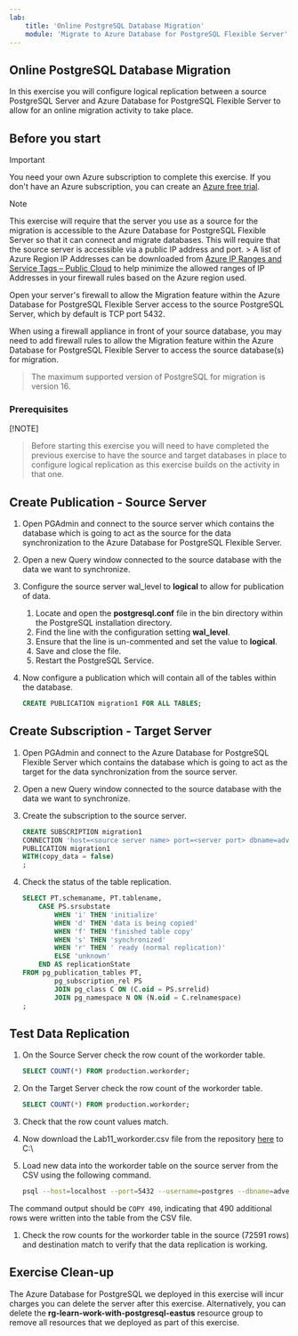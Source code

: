 ```yaml
---
lab:
    title: 'Online PostgreSQL Database Migration'
    module: 'Migrate to Azure Database for PostgreSQL Flexible Server'
---
```


## Online PostgreSQL Database Migration

In this exercise you will configure logical replication between a source PostgreSQL Server and Azure Database for PostgreSQL Flexible Server to allow for an online migration activity to take place.

## Before you start

> [!IMPORTANT]
> You need your own Azure subscription to complete this exercise. If you don't have an Azure subscription, you can create an [Azure free trial](https://azure.microsoft.com/free).
>

> [!NOTE]
> This exercise will require that the server you use as a source for the migration is accessible to the Azure Database for PostgreSQL Flexible Server so that it can connect and migrate databases. This will require that the source server is accessible via a public IP address and port. > A list of Azure Region IP Addresses can be downloaded from [Azure IP Ranges and Service Tags – Public Cloud](https://www.microsoft.com/en-gb/download/details.aspx?id=56519) to help minimize the allowed ranges of IP Addresses in your firewall rules based on the Azure region used.

Open your server's firewall to allow the Migration feature within the Azure Database for PostgreSQL Flexible Server access to the source PostgreSQL Server, which by default is TCP port 5432.
>
When using a firewall appliance in front of your source database, you may need to add firewall rules to allow the Migration feature within the Azure Database for PostgreSQL Flexible Server to access the source database(s) for migration.
>
> The maximum supported version of PostgreSQL for migration is version 16.

### Prerequisites

[!NOTE]
> Before starting this exercise you will need to have completed the previous exercise to have the source and target databases in place to configure logical replication as this exercise builds on the activity in that one.

## Create Publication - Source Server

1. Open PGAdmin and connect to the source server which contains the database which is going to act as the source for the data synchronization to the Azure Database for PostgreSQL Flexible Server.
1. Open a new Query window connected to the source database with the data we want to synchronize.
1. Configure the source server wal_level to **logical** to allow for publication of data.
    1. Locate and open the **postgresql.conf** file in the bin directory within the PostgreSQL installation directory.
    1. Find the line with the configuration setting **wal_level**.
    1. Ensure that the line is un-commented and set the value to **logical**.
    1. Save and close the file.
    1. Restart the PostgreSQL Service.
1. Now configure a publication which will contain all of the tables within the database.

    ```SQL
    CREATE PUBLICATION migration1 FOR ALL TABLES;
    ```

## Create Subscription - Target Server

1. Open PGAdmin and connect to the Azure Database for PostgreSQL Flexible Server which contains the database which is going to act as the target for the data synchronization from the source server.
1. Open a new Query window connected to the source database with the data we want to synchronize.
1. Create the subscription to the source server.

    ```sql
    CREATE SUBSCRIPTION migration1
    CONNECTION 'host=<source server name> port=<server port> dbname=adventureworks application_name=migration1 user=<username> password=<password>'
    PUBLICATION migration1
    WITH(copy_data = false)
    ;    
    ```

1. Check the status of the table replication.

    ```SQL
    SELECT PT.schemaname, PT.tablename,
        CASE PS.srsubstate
            WHEN 'i' THEN 'initialize'
            WHEN 'd' THEN 'data is being copied'
            WHEN 'f' THEN 'finished table copy'
            WHEN 's' THEN 'synchronized'
            WHEN 'r' THEN ' ready (normal replication)'
            ELSE 'unknown'
        END AS replicationState
    FROM pg_publication_tables PT,
            pg_subscription_rel PS
            JOIN pg_class C ON (C.oid = PS.srrelid)
            JOIN pg_namespace N ON (N.oid = C.relnamespace)
    ;
    ```

## Test Data Replication

1. On the Source Server check the row count of the workorder table.

    ```SQL
    SELECT COUNT(*) FROM production.workorder;
    ```

1. On the Target Server check the row count of the workorder table.

    ```SQL
    SELECT COUNT(*) FROM production.workorder;
    ```

1. Check that the row count values match.
1. Now download the Lab11_workorder.csv file from the repository [here](https://github.com/MicrosoftLearning/mslearn-postgresql/tree/main/Allfiles/Labs/11) to C:\
1. Load new data into the workorder table on the source server from the CSV using the following command.

    ```Bash
    psql --host=localhost --port=5432 --username=postgres --dbname=adventureworks --command="\COPY production.workorder FROM 'C:\Lab11_workorder.csv' CSV HEADER"
    ```

The command output should be `COPY 490`, indicating that 490 additional rows were written into the table from the CSV file.

1. Check the row counts for the workorder table in the source (72591 rows) and destination match to verify that the data replication is working.

## Exercise Clean-up

The Azure Database for PostgreSQL we deployed in this exercise will incur charges you can delete the server after this exercise. Alternatively, you can delete the **rg-learn-work-with-postgresql-eastus** resource group to remove all resources that we deployed as part of this exercise.

